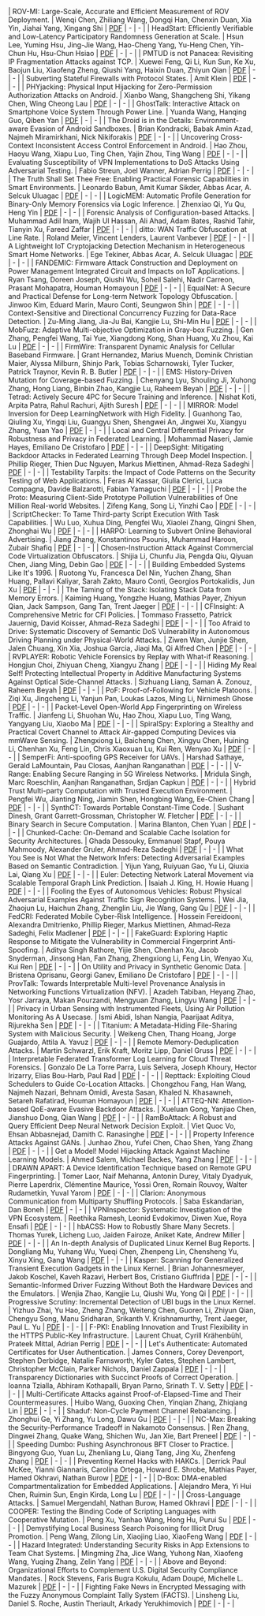 

| ROV-MI: Large-Scale, Accurate and Efficient Measurement of ROV Deployment.                                                           | Wenqi Chen, Zhiliang Wang, Dongqi Han, Chenxin Duan, Xia Yin, Jiahai Yang, Xingang Shi                                                                      | [PDF](https://www.ndss-symposium.org/ndss-paper/auto-draft-183/) | -      | -              |
| HeadStart: Efficiently Verifiable and Low-Latency Participatory Randomness Generation at Scale.                                      | Hsun Lee, Yuming Hsu, Jing-Jie Wang, Hao-Cheng Yang, Yu-Heng Chen, Yih-Chun Hu, Hsu-Chun Hsiao                                                              | [PDF](https://www.ndss-symposium.org/ndss-paper/auto-draft-184/) | -      | -              |
| PMTUD is not Panacea: Revisiting IP Fragmentation Attacks against TCP.                                                               | Xuewei Feng, Qi Li, Kun Sun, Ke Xu, Baojun Liu, Xiaofeng Zheng, Qiushi Yang, Haixin Duan, Zhiyun Qian                                                       | [PDF](https://www.ndss-symposium.org/ndss-paper/auto-draft-185/) | -      | -              |
| Subverting Stateful Firewalls with Protocol States.                                                                                  | Amit Klein                                                                                                                                                  | [PDF](https://www.ndss-symposium.org/ndss-paper/auto-draft-186/) | -      | -              |
| PHYjacking: Physical Input Hijacking for Zero-Permission Authorization Attacks on Android.                                           | Xianbo Wang, Shangcheng Shi, Yikang Chen, Wing Cheong Lau                                                                                                   | [PDF](https://www.ndss-symposium.org/ndss-paper/auto-draft-187/) | -      | -              |
| GhostTalk: Interactive Attack on Smartphone Voice System Through Power Line.                                                         | Yuanda Wang, Hanqing Guo, Qiben Yan                                                                                                                         | [PDF](https://www.ndss-symposium.org/ndss-paper/auto-draft-188/) | -      | -              |
| The Droid is in the Details: Environment-aware Evasion of Android Sandboxes.                                                         | Brian Kondracki, Babak Amin Azad, Najmeh Miramirkhani, Nick Nikiforakis                                                                                     | [PDF](https://www.ndss-symposium.org/ndss-paper/auto-draft-189/) | -      | -              |
| Uncovering Cross-Context Inconsistent Access Control Enforcement in Android.                                                         | Hao Zhou, Haoyu Wang, Xiapu Luo, Ting Chen, Yajin Zhou, Ting Wang                                                                                           | [PDF](https://www.ndss-symposium.org/ndss-paper/auto-draft-190/) | -      | -              |
| Evaluating Susceptibility of VPN Implementations to DoS Attacks Using Adversarial Testing.                                           | Fabio Streun, Joel Wanner, Adrian Perrig                                                                                                                    | [PDF](https://www.ndss-symposium.org/ndss-paper/auto-draft-191/) | -      | -              |
| The Truth Shall Set Thee Free: Enabling Practical Forensic Capabilities in Smart Environments.                                       | Leonardo Babun, Amit Kumar Sikder, Abbas Acar, A. Selcuk Uluagac                                                                                            | [PDF](https://www.ndss-symposium.org/ndss-paper/auto-draft-192/) | -      | -              |
| LogicMEM: Automatic Profile Generation for Binary-Only Memory Forensics via Logic Inference.                                         | Zhenxiao Qi, Yu Qu, Heng Yin                                                                                                                                | [PDF](https://www.ndss-symposium.org/ndss-paper/auto-draft-193/) | -      | -              |
| Forensic Analysis of Configuration-based Attacks.                                                                                    | Muhammad Adil Inam, Wajih Ul Hassan, Ali Ahad, Adam Bates, Rashid Tahir, Tianyin Xu, Fareed Zaffar                                                          | [PDF](https://www.ndss-symposium.org/ndss-paper/auto-draft-194/) | -      | -              |
| ditto: WAN Traffic Obfuscation at Line Rate.                                                                                         | Roland Meier, Vincent Lenders, Laurent Vanbever                                                                                                             | [PDF](https://www.ndss-symposium.org/ndss-paper/auto-draft-195/) | -      | -              |
| A Lightweight IoT Cryptojacking Detection Mechanism in Heterogeneous Smart Home Networks.                                            | Ege Tekiner, Abbas Acar, A. Selcuk Uluagac                                                                                                                  | [PDF](https://www.ndss-symposium.org/ndss-paper/auto-draft-196/) | -      | -              |
| FANDEMIC: Firmware Attack Construction and Deployment on Power Management Integrated Circuit and Impacts on IoT Applications.        | Ryan Tsang, Doreen Joseph, Qiushi Wu, Soheil Salehi, Nadir Carreon, Prasant Mohapatra, Houman Homayoun                                                      | [PDF](https://www.ndss-symposium.org/ndss-paper/8485/)           | -      | -              |
| EqualNet: A Secure and Practical Defense for Long-term Network Topology Obfuscation.                                                 | Jinwoo Kim, Eduard Marin, Mauro Conti, Seungwon Shin                                                                                                        | [PDF](https://www.ndss-symposium.org/ndss-paper/auto-draft-197/) | -      | -              |
| Context-Sensitive and Directional Concurrency Fuzzing for Data-Race Detection.                                                       | Zu-Ming Jiang, Jia-Ju Bai, Kangjie Lu, Shi-Min Hu                                                                                                           | [PDF](https://www.ndss-symposium.org/ndss-paper/auto-draft-198/) | -      | -              |
| MobFuzz: Adaptive Multi-objective Optimization in Gray-box Fuzzing.                                                                  | Gen Zhang, Pengfei Wang, Tai Yue, Xiangdong Kong, Shan Huang, Xu Zhou, Kai Lu                                                                               | [PDF](https://www.ndss-symposium.org/ndss-paper/auto-draft-199/) | -      | -              |
| FirmWire: Transparent Dynamic Analysis for Cellular Baseband Firmware.                                                               | Grant Hernandez, Marius Muench, Dominik Christian Maier, Alyssa Milburn, Shinjo Park, Tobias Scharnowski, Tyler Tucker, Patrick Traynor, Kevin R. B. Butler | [PDF](https://www.ndss-symposium.org/ndss-paper/auto-draft-200/) | -      | -              |
| EMS: History-Driven Mutation for Coverage-based Fuzzing.                                                                             | Chenyang Lyu, Shouling Ji, Xuhong Zhang, Hong Liang, Binbin Zhao, Kangjie Lu, Raheem Beyah                                                                  | [PDF](https://www.ndss-symposium.org/ndss-paper/auto-draft-201/) | -      | -              |
| Tetrad: Actively Secure 4PC for Secure Training and Inference.                                                                       | Nishat Koti, Arpita Patra, Rahul Rachuri, Ajith Suresh                                                                                                      | [PDF](https://www.ndss-symposium.org/ndss-paper/auto-draft-202/) | -      | -              |
| MIRROR: Model Inversion for Deep LearningNetwork with High Fidelity.                                                                 | Guanhong Tao, Qiuling Xu, Yingqi Liu, Guangyu Shen, Shengwei An, Jingwei Xu, Xiangyu Zhang, Yuan Yao                                                        | [PDF](https://www.ndss-symposium.org/ndss-paper/auto-draft-203/) | -      | -              |
| Local and Central Differential Privacy for Robustness and Privacy in Federated Learning.                                             | Mohammad Naseri, Jamie Hayes, Emiliano De Cristofaro                                                                                                        | [PDF](https://www.ndss-symposium.org/ndss-paper/auto-draft-204/) | -      | -              |
| DeepSight: Mitigating Backdoor Attacks in Federated Learning Through Deep Model Inspection.                                          | Phillip Rieger, Thien Duc Nguyen, Markus Miettinen, Ahmad-Reza Sadeghi                                                                                      | [PDF](https://www.ndss-symposium.org/ndss-paper/auto-draft-205/) | -      | -              |
| Testability Tarpits: the Impact of Code Patterns on the Security Testing of Web Applications.                                        | Feras Al Kassar, Giulia Clerici, Luca Compagna, Davide Balzarotti, Fabian Yamaguchi                                                                         | [PDF](https://www.ndss-symposium.org/ndss-paper/auto-draft-206/) | -      | -              |
| Probe the Proto: Measuring Client-Side Prototype Pollution Vulnerabilities of One Million Real-world Websites.                       | Zifeng Kang, Song Li, Yinzhi Cao                                                                                                                            | [PDF](https://www.ndss-symposium.org/ndss-paper/auto-draft-207/) | -      | -              |
| ScriptChecker: To Tame Third-party Script Execution With Task Capabilities.                                                          | Wu Luo, Xuhua Ding, Pengfei Wu, Xiaolei Zhang, Qingni Shen, Zhonghai Wu                                                                                     | [PDF](https://www.ndss-symposium.org/ndss-paper/auto-draft-208/) | -      | -              |
| HARPO: Learning to Subvert Online Behavioral Advertising.                                                                            | Jiang Zhang, Konstantinos Psounis, Muhammad Haroon, Zubair Shafiq                                                                                           | [PDF](https://www.ndss-symposium.org/ndss-paper/auto-draft-209/) | -      | -              |
| Chosen-Instruction Attack Against Commercial Code Virtualization Obfuscators.                                                        | Shijia Li, Chunfu Jia, Pengda Qiu, Qiyuan Chen, Jiang Ming, Debin Gao                                                                                       | [PDF](https://www.ndss-symposium.org/ndss-paper/auto-draft-210/) | -      | -              |
| Building Embedded Systems Like It's 1996.                                                                                            | Ruotong Yu, Francesca Del Nin, Yuchen Zhang, Shan Huang, Pallavi Kaliyar, Sarah Zakto, Mauro Conti, Georgios Portokalidis, Jun Xu                           | [PDF](https://www.ndss-symposium.org/ndss-paper/auto-draft-211/) | -      | -              |
| The Taming of the Stack: Isolating Stack Data from Memory Errors.                                                                    | Kaiming Huang, Yongzhe Huang, Mathias Payer, Zhiyun Qian, Jack Sampson, Gang Tan, Trent Jaeger                                                              | [PDF](https://www.ndss-symposium.org/ndss-paper/auto-draft-212/) | -      | -              |
| CFInsight: A Comprehensive Metric for CFI Policies.                                                                                  | Tommaso Frassetto, Patrick Jauernig, David Koisser, Ahmad-Reza Sadeghi                                                                                      | [PDF](https://www.ndss-symposium.org/ndss-paper/auto-draft-213/) | -      | -              |
| Too Afraid to Drive: Systematic Discovery of Semantic DoS Vulnerability in Autonomous Driving Planning under Physical-World Attacks. | Ziwen Wan, Junjie Shen, Jalen Chuang, Xin Xia, Joshua Garcia, Jiaqi Ma, Qi Alfred Chen                                                                      | [PDF](https://www.ndss-symposium.org/ndss-paper/auto-draft-214/) | -      | -              |
| RVPLAYER: Robotic Vehicle Forensics by Replay with What-if Reasoning.                                                                | Hongjun Choi, Zhiyuan Cheng, Xiangyu Zhang                                                                                                                  | [PDF](https://www.ndss-symposium.org/ndss-paper/auto-draft-215/) | -      | -              |
| Hiding My Real Self! Protecting Intellectual Property in Additive Manufacturing Systems Against Optical Side-Channel Attacks.        | Sizhuang Liang, Saman A. Zonouz, Raheem Beyah                                                                                                               | [PDF](https://www.ndss-symposium.org/ndss-paper/auto-draft-216/) | -      | -              |
| PoF: Proof-of-Following for Vehicle Platoons.                                                                                        | Ziqi Xu, Jingcheng Li, Yanjun Pan, Loukas Lazos, Ming Li, Nirnimesh Ghose                                                                                   | [PDF](https://www.ndss-symposium.org/ndss-paper/auto-draft-217/) | -      | -              |
| Packet-Level Open-World App Fingerprinting on Wireless Traffic.                                                                      | Jianfeng Li, Shuohan Wu, Hao Zhou, Xiapu Luo, Ting Wang, Yangyang Liu, Xiaobo Ma                                                                            | [PDF](https://www.ndss-symposium.org/ndss-paper/auto-draft-218/) | -      | -              |
| SpiralSpy: Exploring a Stealthy and Practical Covert Channel to Attack Air-gapped Computing Devices via mmWave Sensing.              | Zhengxiong Li, Baicheng Chen, Xingyu Chen, Huining Li, Chenhan Xu, Feng Lin, Chris Xiaoxuan Lu, Kui Ren, Wenyao Xu                                          | [PDF](https://www.ndss-symposium.org/ndss-paper/auto-draft-219/) | -      | -              |
| SemperFi: Anti-spoofing GPS Receiver for UAVs.                                                                                       | Harshad Sathaye, Gerald LaMountain, Pau Closas, Aanjhan Ranganathan                                                                                         | [PDF](https://www.ndss-symposium.org/ndss-paper/auto-draft-220/) | -      | -              |
| V-Range: Enabling Secure Ranging in 5G Wireless Networks.                                                                            | Mridula Singh, Marc Roeschlin, Aanjhan Ranganathan, Srdjan Capkun                                                                                           | [PDF](https://www.ndss-symposium.org/ndss-paper/auto-draft-221/) | -      | -              |
| Hybrid Trust Multi-party Computation with Trusted Execution Environment.                                                             | Pengfei Wu, Jianting Ning, Jiamin Shen, Hongbing Wang, Ee-Chien Chang                                                                                       | [PDF](https://www.ndss-symposium.org/ndss-paper/auto-draft-222/) | -      | -              |
| SynthCT: Towards Portable Constant-Time Code.                                                                                        | Sushant Dinesh, Grant Garrett-Grossman, Christopher W. Fletcher                                                                                             | [PDF](https://www.ndss-symposium.org/ndss-paper/auto-draft-223/) | -      | -              |
| Binary Search in Secure Computation.                                                                                                 | Marina Blanton, Chen Yuan                                                                                                                                   | [PDF](https://www.ndss-symposium.org/ndss-paper/auto-draft-224/) | -      | -              |
| Chunked-Cache: On-Demand and Scalable Cache Isolation for Security Architectures.                                                    | Ghada Dessouky, Emmanuel Stapf, Pouya Mahmoody, Alexander Gruler, Ahmad-Reza Sadeghi                                                                        | [PDF](https://www.ndss-symposium.org/ndss-paper/auto-draft-225/) | -      | -              |
| What You See is Not What the Network Infers: Detecting Adversarial Examples Based on Semantic Contradiction.                         | Yijun Yang, Ruiyuan Gao, Yu Li, Qiuxia Lai, Qiang Xu                                                                                                        | [PDF](https://www.ndss-symposium.org/ndss-paper/auto-draft-226/) | -      | -              |
| Euler: Detecting Network Lateral Movement via Scalable Temporal Graph Link Prediction.                                               | Isaiah J. King, H. Howie Huang                                                                                                                              | [PDF](https://www.ndss-symposium.org/ndss-paper/auto-draft-227/) | -      | -              |
| Fooling the Eyes of Autonomous Vehicles: Robust Physical Adversarial Examples Against Traffic Sign Recognition Systems.              | Wei Jia, Zhaojun Lu, Haichun Zhang, Zhenglin Liu, Jie Wang, Gang Qu                                                                                         | [PDF](https://www.ndss-symposium.org/ndss-paper/auto-draft-228/) | -      | -              |
| FedCRI: Federated Mobile Cyber-Risk Intelligence.                                                                                    | Hossein Fereidooni, Alexandra Dmitrienko, Phillip Rieger, Markus Miettinen, Ahmad-Reza Sadeghi, Felix Madlener                                              | [PDF](https://www.ndss-symposium.org/ndss-paper/auto-draft-229/) | -      | -              |
| FakeGuard: Exploring Haptic Response to Mitigate the Vulnerability in Commercial Fingerprint Anti-Spoofing.                          | Aditya Singh Rathore, Yijie Shen, Chenhan Xu, Jacob Snyderman, Jinsong Han, Fan Zhang, Zhengxiong Li, Feng Lin, Wenyao Xu, Kui Ren                          | [PDF](https://www.ndss-symposium.org/ndss-paper/auto-draft-230/) | -      | -              |
| On Utility and Privacy in Synthetic Genomic Data.                                                                                    | Bristena Oprisanu, Georgi Ganev, Emiliano De Cristofaro                                                                                                     | [PDF](https://www.ndss-symposium.org/ndss-paper/auto-draft-231/) | -      | -              |
| ProvTalk: Towards Interpretable Multi-level Provenance Analysis in Networking Functions Virtualization (NFV).                        | Azadeh Tabiban, Heyang Zhao, Yosr Jarraya, Makan Pourzandi, Mengyuan Zhang, Lingyu Wang                                                                     | [PDF](https://www.ndss-symposium.org/ndss-paper/auto-draft-232/) | -      | -              |
| Privacy in Urban Sensing with Instrumented Fleets, Using Air Pollution Monitoring As A Usecase.                                      | Ismi Abidi, Ishan Nangia, Paarijaat Aditya, Rijurekha Sen                                                                                                   | [PDF](https://www.ndss-symposium.org/ndss-paper/auto-draft-233/) | -      | -              |
| Titanium: A Metadata-Hiding File-Sharing System with Malicious Security.                                                             | Weikeng Chen, Thang Hoang, Jorge Guajardo, Attila A. Yavuz                                                                                                  | [PDF](https://www.ndss-symposium.org/ndss-paper/auto-draft-234/) | -      | -              |
| Remote Memory-Deduplication Attacks.                                                                                                 | Martin Schwarzl, Erik Kraft, Moritz Lipp, Daniel Gruss                                                                                                      | [PDF](https://www.ndss-symposium.org/ndss-paper/auto-draft-235/) | -      | -              |
| Interpretable Federated Transformer Log Learning for Cloud Threat Forensics.                                                         | Gonzalo De La Torre Parra, Luis Selvera, Joseph Khoury, Hector Irizarry, Elias Bou-Harb, Paul Rad                                                           | [PDF](https://www.ndss-symposium.org/ndss-paper/auto-draft-236/) | -      | -              |
| Repttack: Exploiting Cloud Schedulers to Guide Co-Location Attacks.                                                                  | Chongzhou Fang, Han Wang, Najmeh Nazari, Behnam Omidi, Avesta Sasan, Khaled N. Khasawneh, Setareh Rafatirad, Houman Homayoun                                | [PDF](https://www.ndss-symposium.org/ndss-paper/auto-draft-237/) | -      | -              |
| ATTEQ-NN: Attention-based QoE-aware Evasive Backdoor Attacks.                                                                        | Xueluan Gong, Yanjiao Chen, Jianshuo Dong, Qian Wang                                                                                                        | [PDF](https://www.ndss-symposium.org/ndss-paper/auto-draft-238/) | -      | -              |
| RamBoAttack: A Robust and Query Efficient Deep Neural Network Decision Exploit.                                                      | Viet Quoc Vo, Ehsan Abbasnejad, Damith C. Ranasinghe                                                                                                        | [PDF](https://www.ndss-symposium.org/ndss-paper/auto-draft-239/) | -      | -              |
| Property Inference Attacks Against GANs.                                                                                             | Junhao Zhou, Yufei Chen, Chao Shen, Yang Zhang                                                                                                              | [PDF](https://www.ndss-symposium.org/ndss-paper/auto-draft-240/) | -      | -              |
| Get a Model! Model Hijacking Attack Against Machine Learning Models.                                                                 | Ahmed Salem, Michael Backes, Yang Zhang                                                                                                                     | [PDF](https://www.ndss-symposium.org/ndss-paper/auto-draft-241/) | -      | -              |
| DRAWN APART: A Device Identification Technique based on Remote GPU Fingerprinting.                                                   | Tomer Laor, Naif Mehanna, Antonin Durey, Vitaly Dyadyuk, Pierre Laperdrix, Clémentine Maurice, Yossi Oren, Romain Rouvoy, Walter Rudametkin, Yuval Yarom    | [PDF](https://www.ndss-symposium.org/ndss-paper/auto-draft-242/) | -      | -              |
| Clarion: Anonymous Communication from Multiparty Shuffling Protocols.                                                                | Saba Eskandarian, Dan Boneh                                                                                                                                 | [PDF](https://www.ndss-symposium.org/ndss-paper/auto-draft-243/) | -      | -              |
| VPNInspector: Systematic Investigation of the VPN Ecosystem.                                                                         | Reethika Ramesh, Leonid Evdokimov, Diwen Xue, Roya Ensafi                                                                                                   | [PDF](https://www.ndss-symposium.org/ndss-paper/auto-draft-244/) | -      | -              |
| hbACSS: How to Robustly Share Many Secrets.                                                                                          | Thomas Yurek, Licheng Luo, Jaiden Fairoze, Aniket Kate, Andrew Miller                                                                                       | [PDF](https://www.ndss-symposium.org/ndss-paper/auto-draft-245/) | -      | -              |
| An In-depth Analysis of Duplicated Linux Kernel Bug Reports.                                                                         | Dongliang Mu, Yuhang Wu, Yueqi Chen, Zhenpeng Lin, Chensheng Yu, Xinyu Xing, Gang Wang                                                                      | [PDF](https://www.ndss-symposium.org/ndss-paper/auto-draft-246/) | -      | -              |
| Kasper: Scanning for Generalized Transient Execution Gadgets in the Linux Kernel.                                                    | Brian Johannesmeyer, Jakob Koschel, Kaveh Razavi, Herbert Bos, Cristiano Giuffrida                                                                          | [PDF](https://www.ndss-symposium.org/ndss-paper/auto-draft-247/) | -      | -              |
| Semantic-Informed Driver Fuzzing Without Both the Hardware Devices and the Emulators.                                                | Wenjia Zhao, Kangjie Lu, Qiushi Wu, Yong Qi                                                                                                                 | [PDF](https://www.ndss-symposium.org/ndss-paper/auto-draft-248/) | -      | -              |
| Progressive Scrutiny: Incremental Detection of UBI bugs in the Linux Kernel.                                                         | Yizhuo Zhai, Yu Hao, Zheng Zhang, Weiteng Chen, Guoren Li, Zhiyun Qian, Chengyu Song, Manu Sridharan, Srikanth V. Krishnamurthy, Trent Jaeger, Paul L. Yu   | [PDF](https://www.ndss-symposium.org/ndss-paper/auto-draft-249/) | -      | -              |
| F-PKI: Enabling Innovation and Trust Flexibility in the HTTPS Public-Key Infrastructure.                                             | Laurent Chuat, Cyrill Krähenbühl, Prateek Mittal, Adrian Perrig                                                                                             | [PDF](https://www.ndss-symposium.org/ndss-paper/auto-draft-250/) | -      | -              |
| Let's Authenticate: Automated Certificates for User Authentication.                                                                  | James Conners, Corey Devenport, Stephen Derbidge, Natalie Farnsworth, Kyler Gates, Stephen Lambert, Christopher McClain, Parker Nichols, Daniel Zappala     | [PDF](https://www.ndss-symposium.org/ndss-paper/auto-draft-251/) | -      | -              |
| Transparency Dictionaries with Succinct Proofs of Correct Operation.                                                                 | Ioanna Tzialla, Abhiram Kothapalli, Bryan Parno, Srinath T. V. Setty                                                                                        | [PDF](https://www.ndss-symposium.org/ndss-paper/auto-draft-252/) | -      | -              |
| Multi-Certificate Attacks against Proof-of-Elapsed-Time and Their Countermeasures.                                                   | Huibo Wang, Guoxing Chen, Yinqian Zhang, Zhiqiang Lin                                                                                                       | [PDF](https://www.ndss-symposium.org/ndss-paper/auto-draft-253/) | -      | -              |
| Shaduf: Non-Cycle Payment Channel Rebalancing.                                                                                       | Zhonghui Ge, Yi Zhang, Yu Long, Dawu Gu                                                                                                                     | [PDF](https://www.ndss-symposium.org/ndss-paper/auto-draft-254/) | -      | -              |
| NC-Max: Breaking the Security-Performance Tradeoff in Nakamoto Consensus.                                                            | Ren Zhang, Dingwei Zhang, Quake Wang, Shichen Wu, Jan Xie, Bart Preneel                                                                                     | [PDF](https://www.ndss-symposium.org/ndss-paper/auto-draft-255/) | -      | -              |
| Speeding Dumbo: Pushing Asynchronous BFT Closer to Practice.                                                                         | Bingyong Guo, Yuan Lu, Zhenliang Lu, Qiang Tang, Jing Xu, Zhenfeng Zhang                                                                                    | [PDF](https://www.ndss-symposium.org/ndss-paper/auto-draft-256/) | -      | -              |
| Preventing Kernel Hacks with HAKCs.                                                                                                  | Derrick Paul McKee, Yianni Giannaris, Carolina Ortega, Howard E. Shrobe, Mathias Payer, Hamed Okhravi, Nathan Burow                                         | [PDF](https://www.ndss-symposium.org/ndss-paper/auto-draft-257/) | -      | -              |
| D-Box: DMA-enabled Compartmentalization for Embedded Applications.                                                                   | Alejandro Mera, Yi Hui Chen, Ruimin Sun, Engin Kirda, Long Lu                                                                                               | [PDF](https://www.ndss-symposium.org/ndss-paper/auto-draft-258/) | -      | -              |
| Cross-Language Attacks.                                                                                                              | Samuel Mergendahl, Nathan Burow, Hamed Okhravi                                                                                                              | [PDF](https://www.ndss-symposium.org/ndss-paper/auto-draft-259/) | -      | -              |
| COOPER: Testing the Binding Code of Scripting Languages with Cooperative Mutation.                                                   | Peng Xu, Yanhao Wang, Hong Hu, Purui Su                                                                                                                     | [PDF](https://www.ndss-symposium.org/ndss-paper/auto-draft-260/) | -      | -              |
| Demystifying Local Business Search Poisoning for Illicit Drug Promotion.                                                             | Peng Wang, Zilong Lin, Xiaojing Liao, XiaoFeng Wang                                                                                                         | [PDF](https://www.ndss-symposium.org/ndss-paper/auto-draft-261/) | -      | -              |
| Hazard Integrated: Understanding Security Risks in App Extensions to Team Chat Systems.                                              | Mingming Zha, Jice Wang, Yuhong Nan, Xiaofeng Wang, Yuqing Zhang, Zelin Yang                                                                                | [PDF](https://www.ndss-symposium.org/ndss-paper/auto-draft-262/) | -      | -              |
| Above and Beyond: Organizational Efforts to Complement U.S. Digital Security Compliance Mandates.                                    | Rock Stevens, Faris Bugra Kokulu, Adam Doupé, Michelle L. Mazurek                                                                                           | [PDF](https://www.ndss-symposium.org/ndss-paper/auto-draft-263/) | -      | -              |
| Fighting Fake News in Encrypted Messaging with the Fuzzy Anonymous Complaint Tally System (FACTS).                                   | Linsheng Liu, Daniel S. Roche, Austin Theriault, Arkady Yerukhimovich                                                                                       | [PDF](https://www.ndss-symposium.org/ndss-paper/auto-draft-264/) | -      | -              |
